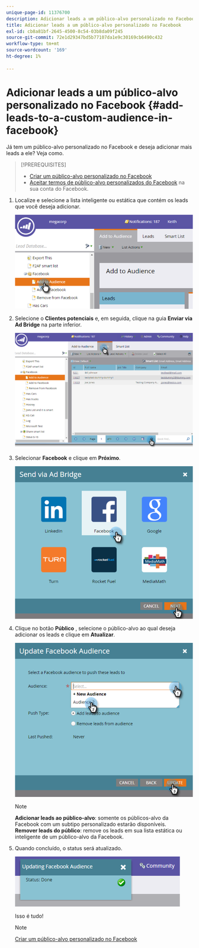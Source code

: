 ```yaml
---
unique-page-id: 11376700
description: Adicionar leads a um público-alvo personalizado no Facebook - Documentos do Marketo - Documentação do produto
title: Adicionar leads a um público-alvo personalizado no Facebook
exl-id: cb8a81bf-2645-4500-8c54-03b8da09f245
source-git-commit: 72e1d29347bd5b77107da1e9c30169cb6490c432
workflow-type: tm+mt
source-wordcount: '169'
ht-degree: 1%

---
```


# Adicionar leads a um público-alvo personalizado no Facebook {#add-leads-to-a-custom-audience-in-facebook}

Já tem um público-alvo personalizado no Facebook e deseja adicionar mais leads a ele? Veja como.

>[!PREREQUISITES]
>
>* [Criar um público-alvo personalizado no Facebook](/help/marketo/product-docs/demand-generation/facebook/create-a-custom-audience-in-facebook.md)
>* [Aceitar termos de público-alvo personalizados do Facebook](https://www.facebook.com/ads/manage/customaudiences/tos.php) na sua conta do Facebook.
>


1. Localize e selecione a lista inteligente ou estática que contém os leads que você deseja adicionar.

   ![](assets/one.png)

1. Selecione o **Clientes potenciais** e, em seguida, clique na guia **Enviar via Ad Bridge** na parte inferior.

   ![](assets/two-1.png)

1. Selecionar **Facebook** e clique em **Próximo**.

   ![](assets/three.png)

1. Clique no botão **Público** , selecione o público-alvo ao qual deseja adicionar os leads e clique em **Atualizar**.

   ![](assets/4.png)

   >[!NOTE]
   >
   >**Adicionar leads ao público-alvo**: somente os públicos-alvo da Facebook com um subtipo personalizado estarão disponíveis.\
   >**Remover leads do público**: remove os leads em sua lista estática ou inteligente de um público-alvo da Facebook.

1. Quando concluído, o status será atualizado.

   ![](assets/five-1.png)

   Isso é tudo!

   >[!NOTE]
   >
   >[Criar um público-alvo personalizado no Facebook](/help/marketo/product-docs/demand-generation/facebook/create-a-custom-audience-in-facebook.md)
